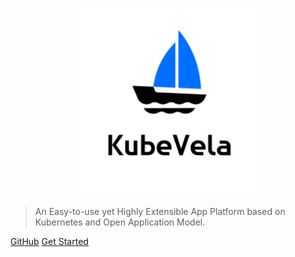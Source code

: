 <p align="center">
 <img src="static/logo.svg" alt="kubevela logo" width=300 height=300 />
</p>

> An Easy-to-use yet Highly Extensible App Platform based on Kubernetes and Open Application Model.


[GitHub](https://github.com/oam-dev/kubevela)
[Get Started](en/quick-start)

